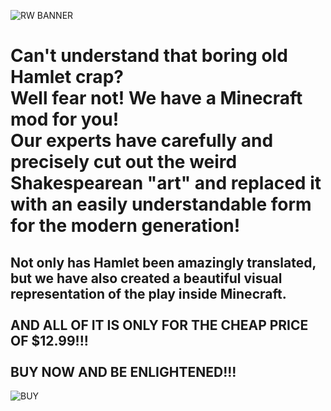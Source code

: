 

![RW BANNER](https://theredstoneworld.net/img/redstoneworld1upper.png)

<h1 class="centered-header">Can't understand that boring old Hamlet crap?<br> Well fear not! We have a Minecraft mod for you!<br> Our experts have carefully
and precisely cut out the weird Shakespearean "art" and replaced it with an easily understandable form for the modern generation!</h1>

<h2 class="centered-header">Not only has Hamlet been amazingly translated, but we have also created a beautiful visual representation of the play inside Minecraft.
<br><br>AND ALL OF IT IS ONLY FOR THE CHEAP PRICE OF $12.99!!!<br><br>BUY NOW AND BE ENLIGHTENED!!!</h2>

![BUY](https://theredstoneworld.net/img/IMG_1669.png)
